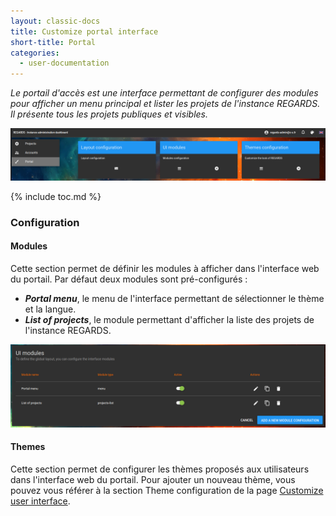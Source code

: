 ```yaml
---
layout: classic-docs
title: Customize portal interface
short-title: Portal
categories:
  - user-documentation
---
```


<i>Le portail d'accès est une interface permettant de configurer des modules pour afficher un menu principal et lister les projets de l'instance REGARDS. Il présente tous les projets publiques et visibles. </i>

<div align="center">
  <img src="/assets/images/user-documentation/1-global-configuration/portal.png" alt="portal" width="800"> 
</div>

{% include toc.md %}


### Configuration


#### Modules

Cette section permet de définir les modules à afficher dans l'interface web du portail. Par défaut deux modules sont pré-configurés :
 - ***Portal menu***, le menu de l'interface permettant de sélectionner le thème et la langue.
 - ***List of projects***, le module permettant d'afficher la liste des projets de l'instance REGARDS.

<div align="center">
  <img src="/assets/images/user-documentation/1-global-configuration/portal-modules.png" alt="portal modules" width="800"> 
</div>


#### Themes

Cette section permet de configurer les thèmes proposés aux utilisateurs dans l'interface web du portail. Pour ajouter un nouveau thème, vous pouvez vous référer à la section Theme configuration de la page [Customize user interface](/user-documentation/2-project-configuration/user-configuration/).

